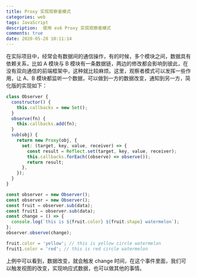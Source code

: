 ```yaml
---
title: Proxy 实现观察者模式
categories: web
tags: JavaScript
description:  使用 es6 Proxy 实现观察者模式
comments: true
date: 2020-05-28 10:11:14
---
```

在实际项目中，经常会有数据间的通信操作，有的时候，多个模块之间，数据具有依赖关系，比如 A 模块与 B 模块有一条数据链，两边的修改都会影响到彼此，在没有双向通信的前端框架中，这种就比较麻烦。这里，观察者模式可以发挥一些作用，让 A、B 模块都监听一个数据，可以做到一方的数据改变，通知到另一方，简化版的实现如下：

```js
class Observer {
  constructor() {
    this.callbacks = new Set();
  }
  observe(fn) {
    this.callbacks.add(fn);
  }
  sub(obj) {
    return new Proxy(obj, {
      set: (target, key, value, receiver) => {
        const result = Reflect.set(target, key, value, receiver);
        this.callbacks.forEach((observe) => observe());
        return result;
      },
    });
  }
}

const observer = new Observer();
const observer = new Observer();
const fruit = observer.sub(data);
const fruit1 = observer.sub(data);
const change = () => {
  console.log(`this is ${fruit.color} ${fruit.shape} watermelon`);
};
observer.observe(change);

fruit.color = 'yellow'; // this is yellow circle watermelon
fruit1.color = 'red'; // this is red circle watermelon
```

上例中可以看到，数据改变，就会触发 change 时间，在这个事件里面，我们可以触发视图的改变，实现响应式数据，也可以做其他的事情。